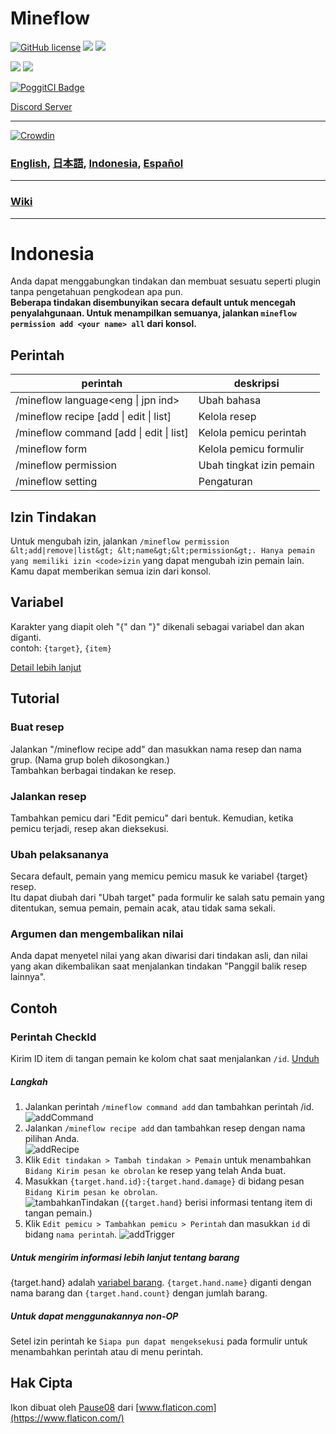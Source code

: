# Mineflow

[![GitHub license](https://img.shields.io/badge/license-UIUC/NCSA-blue.svg)](https://github.com/aieuo/Mineflow/blob/master/LICENSE) [![](https://poggit.pmmp.io/shield.state/Mineflow)](https://poggit.pmmp.io/p/Mineflow) [![](https://poggit.pmmp.io/shield.api/Mineflow)](https://poggit.pmmp.io/p/Mineflow)

[![](https://poggit.pmmp.io/shield.dl/Mineflow)](https://poggit.pmmp.io/p/Mineflow) [![](https://poggit.pmmp.io/shield.dl.total/Mineflow)](https://poggit.pmmp.io/p/Mineflow)

[![PoggitCI Badge](https://poggit.pmmp.io/ci.badge/aieuo/Mineflow/Mineflow)](https://poggit.pmmp.io/ci/aieuo/Mineflow/Mineflow)

[Discord Server](https://discord.gg/RK27uaZEt7)

---

[![Crowdin](https://badges.crowdin.net/mineflow/localized.svg)](https://crowdin.com/project/mineflow)
### [English](/README.md), [日本語](/.github/readme/jpn.md), [Indonesia](/.github/readme/ind.md), [Español](/.github/readme/spa.md)

---

### [Wiki](https://Mineflow.github.io/docs)

---

# Indonesia

Anda dapat menggabungkan tindakan dan membuat sesuatu seperti plugin tanpa pengetahuan pengkodean apa pun.  
**Beberapa tindakan disembunyikan secara default untuk mencegah penyalahgunaan. Untuk menampilkan semuanya, jalankan `mineflow permission add <your name> all` dari konsol.**

## Perintah

| perintah                                        | deskripsi                |
| ----------------------------------------------- | ------------------------ |
| /mineflow language<eng &#124; jpn ind>          | Ubah bahasa              |
| /mineflow recipe [add &#124; edit &#124; list]  | Kelola resep             |
| /mineflow command [add &#124; edit &#124; list] | Kelola pemicu perintah   |
| /mineflow form                                  | Kelola pemicu formulir   |
| /mineflow permission <name> <level>             | Ubah tingkat izin pemain |
| /mineflow setting                               | Pengaturan               |

## Izin Tindakan

Untuk mengubah izin, jalankan `/mineflow permission &lt;add|remove|list&gt; &lt;name&gt;&lt;permission&gt;. Hanya pemain yang memiliki izin <code>izin` yang dapat mengubah izin pemain lain. Kamu dapat memberikan semua izin dari konsol.

## Variabel

Karakter yang diapit oleh "{" dan "}" dikenali sebagai variabel dan akan diganti.  
contoh: `{target}`, `{item}`

[Detail lebih lanjut](https://mineflow.github.io/docs/eng/#/variable/about)

## Tutorial

### Buat resep

Jalankan "/mineflow recipe add" dan masukkan nama resep dan nama grup.  (Nama grup boleh dikosongkan.)    
Tambahkan berbagai tindakan ke resep.

### Jalankan resep

Tambahkan pemicu dari "Edit pemicu" dari bentuk. Kemudian, ketika pemicu terjadi, resep akan dieksekusi.

### Ubah pelaksananya

Secara default, pemain yang memicu pemicu masuk ke variabel {target} resep.  
Itu dapat diubah dari "Ubah target" pada formulir ke salah satu pemain yang ditentukan, semua pemain, pemain acak, atau tidak sama sekali.

### Argumen dan mengembalikan nilai

Anda dapat menyetel nilai yang akan diwarisi dari tindakan asli, dan nilai yang akan dikembalikan saat menjalankan tindakan "Panggil balik resep lainnya".

## Contoh

### Perintah CheckId

Kirim ID item di tangan pemain ke kolom chat saat menjalankan `/id`. [Unduh](https://github.com/aieuo/MineflowExamples/blob/master/checkId.json)

##### Langkah

1. Jalankan perintah `/mineflow command add` dan tambahkan perintah /id.  
   ![addCommand](https://github.com/aieuo/images/blob/master/mineflow/eng/CheckId_1.png?raw=true)
2. Jalankan `/mineflow recipe add` dan tambahkan resep dengan nama pilihan Anda.  
   ![addRecipe](https://github.com/aieuo/images/blob/master/mineflow/eng/CheckId_2.png?raw=true)
3. Klik `Edit tindakan > Tambah tindakan > Pemain` untuk menambahkan `Bidang Kirim pesan ke obrolan` ke resep yang telah Anda buat.
4. Masukkan `{target.hand.id}:{target.hand.damage}` di bidang pesan `Bidang Kirim pesan ke obrolan`.  
   ![tambahkanTindakan](https://github.com/aieuo/images/blob/master/mineflow/eng/CheckId_3.png?raw=true) (`{target.hand}` berisi informasi tentang item di tangan pemain.)
5. Klik `Edit pemicu > Tambahkan pemicu > Perintah` dan masukkan `id` di bidang `nama perintah`. ![addTrigger](https://github.com/aieuo/images/blob/master/mineflow/eng/CheckId_4.png?raw=true)

##### Untuk mengirim informasi lebih lanjut tentang barang

{target.hand} adalah [variabel barang](https://github.com/aieuo/Mineflow/wiki/Variable#item). `{target.hand.name}` diganti dengan nama barang dan `{target.hand.count}` dengan jumlah barang.

##### Untuk dapat menggunakannya non-OP

Setel izin perintah ke `Siapa pun dapat mengeksekusi` pada formulir untuk menambahkan perintah atau di menu perintah.

## Hak Cipta

Ikon dibuat oleh [Pause08](https://www.flaticon.com/authors/pause08) dari [www.flaticon.com](https://www.flaticon.com/)
